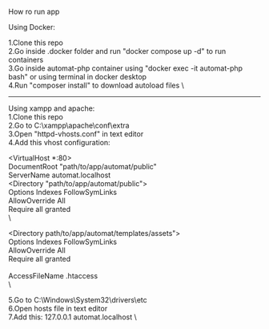 How ro run app

Using Docker:

1.Clone this repo \
2.Go inside .docker folder and run "docker compose up -d" to run containers \
3.Go inside automat-php container using "docker exec -it automat-php bash" or using terminal in docker desktop \
4.Run "composer install" to download autoload files \

---------------------------------------------------------------------------------------------------------

Using xampp and apache: \
1.Clone this repo \
2.Go to C:\xampp\apache\conf\extra \
3.Open "httpd-vhosts.conf" in text editor \
4.Add this vhost configuration: 

<VirtualHost *:80> \
        DocumentRoot "path/to/app/automat/public" \
        ServerName automat.localhost \
<Directory "path/to/app/automat/public"> \
        Options Indexes FollowSymLinks \
        AllowOverride All \
        Require all granted \
</Directory> \

<Directory path/to/app/automat/templates/assets"> \
        Options Indexes FollowSymLinks \
        AllowOverride All \
        Require all granted \
</Directory> \
        AccessFileName .htaccess \
</VirtualHost> \

5.Go to C:\Windows\System32\drivers\etc \
6.Open hosts file in text editor \
7.Add this: 
127.0.0.1       automat.localhost \
